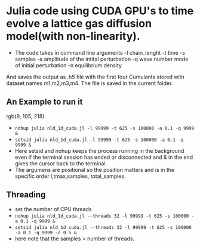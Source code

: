 # Julia code using CUDA GPU's to time evolve a lattice gas diffusion model(with non-linearity).

- The code takes in command line arguments
  -l chain_lenght
  -t time
  -s samples
  -a amplitude of the intital perturbation
  -q wave number mode of initial perturbation
  -n equilibrium density
  
And saves the output as .h5 file with the first four Cumulants stored with dataset names m1,m2,m3,m4. The file is saved in the current folder.


## An Example to run it 

rgb(9, 105, 218)
- `nohup julia nld_1d_cuda.jl -l 99999 -t 625 -s 100000 -a 0.1 -q 9999 &` 
- `setsid julia nld_1d_cuda.jl -l 99999 -t 625 -s 100000 -a 0.1 -q 9999 &`
- Here setsid and nohup keeps the process running in the background even if the terminal session has ended or disconnected and & in the end gives the cursor back to the terminal.
- The argumens are positional so the position matters and is in the specific order l,tmax,samples, total_samples.

## Threading
- set the number of CPU threads
- `nohup julia nld_1d_cuda.jl --threads 32 -l 99999 -t 625 -s 100000 -a 0.1 -q 9999 &`
- `setsid julia nld_1d_cuda.jl --threads 32 -l 99999 -t 625 -s 100000 -a 0.1 -q 9999 -n 0.5 &`
- here note that the samples > number of threads.
